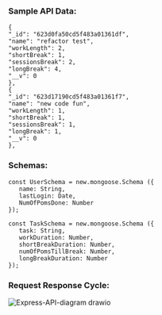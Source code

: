 ### Sample API Data:

```
{
"_id": "623d0fa50cd5f483a01361df",
"name": "refactor test",
"workLength": 2,
"shortBreak": 1,
"sessionsBreak": 2,
"longBreak": 4,
"__v": 0
},
{
"_id": "623d17190cd5f483a01361f7",
"name": "new code fun",
"workLength": 1,
"shortBreak": 1,
"sessionsBreak": 1,
"longBreak": 1,
"__v": 0
},
```

### Schemas:

```
const UserSchema = new.mongoose.Schema ({
   name: String,
   lastLogin: Date,
   NumOfPomsDone: Number
});

const TaskSchema = new.mongoose.Schema ({
   task: String,
   workDuration: Number,
   shortBreakDuration: Number,
   numOfPomsTillBreak: Number,
   longBreakDuration: Number
});
```

### Request Response Cycle:

![Express-API-diagram drawio](https://media.git.generalassemb.ly/user/41448/files/d0e88f80-a9cb-11ec-8a10-0503929c5cd4)

